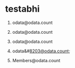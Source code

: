 # testabhi
1. odata@odata\.count
2. odata\@odata.count
3. odata&#x40;odata.count
4. odata&#8203@odata.count;

4. Members<span></span>@odata.count 
